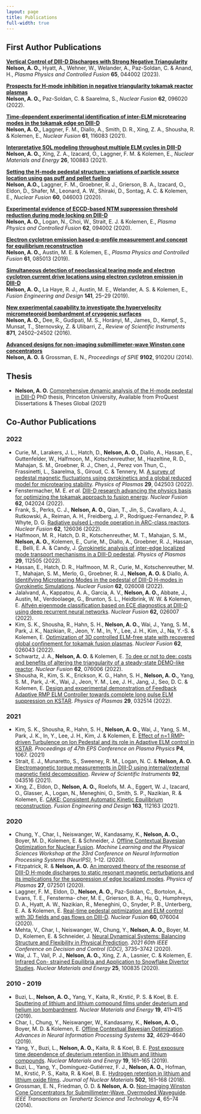 ```yaml
---
layout: page
title: Publications
full-width: true
---
```


## First Author Publications

**[Vertical Control of DIII-D Discharges with Strong Negative Triangularity](https://doi.org/10.1088/1361-6587/acbe65)** <br />
**Nelson, A. O.,** Hyatt, A., Wehner, W., Welander, A., Paz-Soldan, C. & Anand, H., _Plasma Physics and Controlled Fusion_ **65**, 044002 (2023).

**[Prospects for H-mode inhibition in negative triangularity tokamak reactor plasmas](https://doi.org/10.1088/1741-4326/ac8064)** <br />
**Nelson, A. O.,** Paz-Soldan, C. & Saarelma, S., _Nuclear Fusion_ **62**, 096020 (2022).

**[Time-dependent experimental identification of inter-ELM microtearing modes in the tokamak edge on DIII-D](https://doi.org/10.1088/1741-4326/ac27ca)** <br />
**Nelson, A. O.,** Laggner, F. M., Diallo, A., Smith, D. R., Xing, Z. A., Shousha, R. & Kolemen, E., _Nuclear Fusion_ **61**, 116083 (2021).

**[Interpretative SOL modeling throughout multiple ELM cycles in DIII-D](https://doi.org/10.1016/j.nme.2020.100883)** <br />
**Nelson, A. O.,** Xing, Z. A., Izacard, O., Laggner, F. M. & Kolemen, E., _Nuclear Materials and Energy_ **26**, 100883 (2021).

**[Setting the H-mode pedestal structure: variations of particle source location using gas puff and pellet fueling]( https://doi.org/10.1088/1741-4326/ab5e65)** <br />
**Nelson, A.O.,** Laggner, F. M., Groebner, R. J., Grierson, B. A., Izacard, O., Eldon, D., Shafer, M., Leonard, A. W., Shiraki, D., Sontag, A. C. & Kolemen, E., _Nuclear Fusion_ **60**, 046003 (2020).
 
**[Experimental evidence of ECCD-based NTM suppression threshold reduction during mode locking on DIII-D](https://doi.org/10.1088/1361-6587/ab9b3b)** <br />
**Nelson, A. O.,** Logan, N., Choi, W., Strait, E. J. & Kolemen, E., _Plasma Physics and Controlled Fusion_ **62**, 094002 (2020).

**[Electron cyclotron emission based q-profile measurement and concept for equilibrium reconstruction](https://doi.org/10.1088/1361-6587/ab24a4)** <br />
**Nelson, A. O.,** Austin, M. E. & Kolemen, E., _Plasma Physics and Controlled Fusion_ **61**, 085013 (2019).

**[Simultaneous detection of neoclassical tearing mode and electron cyclotron current drive locations using electron cyclotron emission in DIII-D](https://doi.org/10.1016/j.fusengdes.2019.02.089)** <br />
**Nelson, A. O.,** La Haye, R. J., Austin, M. E., Welander, A. S. & Kolemen, E., _Fusion Engineering and Design_ **141**, 25–29 (2019).

**[New experimental capability to investigate the hypervelocity micrometeoroid bombardment of cryogenic surfaces](https://doi.org/10.1063/1.4941960)** <br />
**Nelson, A. O.,** Dee, R., Gudipati, M. S., Horányi, M., James, D., Kempf, S., Munsat, T., Sternovsky, Z. & Ulibarri, Z., _Review of Scientific Instruments_ **871**, 24502–24502 (2016).

**[Advanced designs for non-imaging submillimeter-wave Winston cone concentrators](https://doi.org/10.1117/12.2050833)** <br />
**Nelson, A. O.** & Grossman, E. N., _Proceedings of SPIE_ **9102**, 91020U (2014).

## Thesis

- **Nelson, A. O.** [Comprehensive dynamic analysis of the H-mode pedestal in DIII-D](http://www.proquest.com/docview/2592245279?pq-origsite=gscholar&fromopenview=true) PhD thesis, Princeton University, Available from ProQuest Dissertations & Theses Global (2021)

## Co-Author Publications

### 2022

- Curie, M., Larakers, J. L., Hatch, D., **Nelson, A. O.,** Diallo, A., Hassan, E., Guttenfelder, W.,
    Halfmoon, M., Kotschenreuther, M., Hazeltine, R. D., Mahajan, S. M., Groebner, R. J., Chen, J.,
    Perez von Thun, C., Frassinetti, L., Saarelma, S., Giroud, C. & Tennery, M. [A survey of pedestal
    magnetic fluctuations using gyrokinetics and a global reduced model for microtearing stability](https://doi.org/10.1063/5.0084842).
    _Physics of Plasmas_ **29**, 042503 (2022).
- Fenstermacher, M. E. _et al._ [DIII-D research advancing the physics basis for optimizing the tokamak
    approach to fusion energy](https://doi.org/10.1088/1741-4326/ac2ff). _Nuclear Fusion_ **62**, 042024 
    (2022).
- Frank, S., Perks, C. J., **Nelson, A. O.,** Qian, T., Jin, S., Cavallaro, A. J., Rutkowski, A., Reiman,
    A. H., Freidberg, J. P., Rodriguez-Fernandez, P. & Whyte, D. G. [Radiative pulsed L-mode operation
    in ARC-class reactors](https://doi.org/10.1088/1741-4326/ac95ac). _Nuclear Fusion_ **62**, 126036 
    (2022).
- Halfmoon, M. R., Hatch, D. R., Kotschenreuther, M. T., Mahajan, S. M., **Nelson, A. O.,** Kolemen,
    E., Curie, M., Diallo, A., Groebner, R. J., Hassan, E., Belli, E. A. & Candy, J. [Gyrokinetic analysis
    of inter-edge localized mode transport mechanisms in a DIII-D pedestal](https://doi.org/10.1063/5.0102152). _Physics of Plasmas_ **29**,
    112505 (2022).
- Hassan, E., Hatch, D. R., Halfmoon, M. R., Curie, M., Kotschenreuther, M. T., Mahajan, S. M.,
    Merlo, G., Groebner, R. J., **Nelson, A. O.** & Diallo, A. [Identifying Microtearing Modes in the
    pedestal of DIII-D H-modes in Gyrokinetic Simulations](https://doi.org/10.1088/1741-4326/ac3be5). _Nuclear Fusion_ **62**, 026008 (2022).
- Jalalvand, A., Kappatou, A. A., Garcia, A. V., **Nelson, A. O.,** Abbate, J., Austin, M., Verdoolaege,
    G., Brunton, S. L., Heidbrink, W. W. & Kolemen, E. [Alfvén eigenmode classification based on
    ECE diagnostics at DIII-D using deep recurrent neural networks](https://doi.org/10.1088/1741-4326/ac3be7). _Nuclear Fusion_ **62,** 026007 (2022).
- Kim, S. K., Shousha, R., Hahn, S. H., **Nelson, A. O.,** Wai, J., Yang, S. M., Park, J. K., Nazikian,
    R., Jeon, Y. M., In, Y., Lee, J. H., Kim, J., Na, Y.-S. & Kolemen, E. [Optimization of 3D controlled
    ELM-free state with recovered global confinement for tokamak fusion plasmas](https://doi.org/10.1088/1741-4326/ac4369). _Nuclear Fusion_ **62**,
    026043 (2022).
- Schwartz, J. A., **Nelson, A. O.** & Kolemen, E. [To dee or not to dee: costs and benefits of altering
    the triangularity of a steady-state DEMO-like reactor](https://doi.org/10.1088/1741-4326/ac62f6). _Nuclear Fusion_ **62**, 076006 (2022).
- Shousha, R., Kim, S. K., Erickson, K. G., Hahn, S. H., **Nelson, A. O.,** Yang, S. M., Park, J.-K.,
    Wai, J., Jeon, Y. M., Lee, J. H., Jang, J., Seo, D. C. & Kolemen, E. [Design and experimental
    demonstration of Feedback Adaptive RMP ELM Controller towards complete long pulse ELM
    suppression on KSTAR](https://doi.org/10.1063/5.0081928). _Physics of Plasmas_ **29**, 032514 
    (2022).

### 2021

- Kim, S. K., Shousha, R., Hahn, S. H., **Nelson, A. O.,** Wai, J., Yang, S. M., Park, J. K., In, Y.,
    Lee, J. H., Kim, J. & Kolemen, E. [Effect of n=1 RMP-driven Turbulence on Ion Pedestal and its
    role in Adaptive ELM control in KSTAR](http://ocs.ciemat.es/eps2021pap/pdf/P4.1067.pdf). _Proceedings of 47th EPS Conference on Plasma Physics_
    **P4**, 1067. (2021)
- Strait, E. J., Munaretto, S., Sweeney, R. M., Logan, N. C. & **Nelson, A. O.** [Electromagnetic
    torque measurements in DIII-D using internal/external magnetic field decomposition](https://doi.org/10.1063/5.0040598). _Review of_
    _Scientific Instruments_ **92**, 043516 (2021).
- Xing, Z., Eldon, D., **Nelson, A. O.,** Roelofs, M. A., Eggert, W. J., Izacard, O., Glasser, A., Logan,
    N., Meneghini, O., Smith, S. P., Nazikian, R. & Kolemen, E. [CAKE: Consistent Automatic Kinetic
    Equilibrium reconstruction](https://doi.org/10.1016/j.fusengdes.2020.112163). _Fusion Engineering and Design_ **163**, 112163 (2021).

### 2020

- Chung, Y., Char, I., Neiswanger, W., Kandasamy, K., **Nelson, A. O.,** Boyer, M. D., Kolemen, E. &
    Schneider, J. [Offline Contextual Bayesian Optimization for Nuclear Fusion](http://arxiv.org/abs/2001.01793). _Machine Learning and_
    _the Physical Sciences Workshop at the 33rd Conference on Neural Information Processing Systems_
    _(NeurIPS),_ 1–12. (2020).
- Fitzpatrick, R. & **Nelson, A. O.** [An improved theory of the response of DIII-D H-mode discharges
    to static resonant magnetic perturbations and its implications for the suppression of edge localized
    modes](https://doi.org/10.1063/5.0011738). _Physics of Plasmas_ **27**, 072501 (2020).
- Laggner, F. M., Eldon, D., **Nelson, A. O.,** Paz-Soldan, C., Bortolon, A., Evans, T. E., Fensterma-
    cher, M. E., Grierson, B. A., Hu, Q., Humphreys, D. A., Hyatt, A. W., Nazikian, R., Meneghini, O.,
    Snyder, P. B., Unterberg, E. A. & Kolemen, E. [Real-time pedestal optimization and ELM control
    with 3D fields and gas flows on DIII-D](https://doi.org/10.1088/1741-4326/ab88e1). _Nuclear Fusion_ **60**, 076004 (2020).
- Mehta, V., Char, I., Neiswanger, W., Chung, Y., **Nelson, A. O.,** Boyer, M. D., Kolemen, E. &
    Schneider, J. [Neural Dynamical Systems: Balancing Structure and Flexibility in Physical Prediction](https://doi.org/10.1109/CDC45484.2021.9682807). _2021 60th IEEE Conference on Decision and Control (CDC),_ 3735–3742 (2020).
- Wai, J. T., Vail, P. J., **Nelson, A. O.,** Xing, Z. A., Lasnier, C. & Kolemen, E. [Infrared Con-
    strained Equilibria and Application to Snowflake Divertor Studies](https://doi.org/10.1016/j.nme.2020.100835). _Nuclear Materials and Energy_
    **25**, 100835 (2020).

### 2010 - 2019

- Buzi, L., **Nelson, A. O.,** Yang, Y., Kaita, R., Krstić, P. S. & Koel, B. E. [Sputtering of lithium
    and lithium compound films under deuterium and helium ion bombardment](https://doi.org/10.1016/j.nme.2019.02.037). _Nuclear Materials and_
    _Energy_ **19**, 411–415 (2019).
- Char, I., Chung, Y., Neiswanger, W., Kandasamy, K., **Nelson, A. O.,** Boyer, M. D. & Kolemen, E.
    [Offline Contextual Bayesian Optimization](https://proceedings.neurips.cc/paper/2019/file/7876acb66640bad41f1e1371ef30c180-Paper.pdf). _Advances in Neural Information Processing Systems_ **32**,
    4629–4640 (2019).
- Yang, Y., Buzi, L., **Nelson, A. O.,** Kaita, R. & Koel, B. E. [Post exposure time dependence of
    deuterium retention in lithium and lithium compounds](https://doi.org/10.1016/j.nme.2019.01.031). _Nuclear Materials and Energy_ **19**, 161–165 
    (2019).
- Buzi, L., Yang, Y., Domínguez-Gutiérrez, F. J., **Nelson, A. O.,** Hofman, M., Krstić, P. S., Kaita, R.
    & Koel, B. E. [Hydrogen retention in lithium and lithium oxide films](https://doi.org/10.1016/j.jnucmat.2018.02.010). _Journal of Nuclear Materials_
    **502**, 161–168 (2018).
- Grossman, E. N., Friedman, O. D. & **Nelson, A. O.** [Non-Imaging Winston Cone Concentrators
    for Submillimeter-Wave, Overmoded Waveguide](https://doi.org/10.1109/TTHZ.2013.2283371). _IEEE Transactions on Terahertz Science and_
    _Technology_ **4**, 65–74 (2014).
